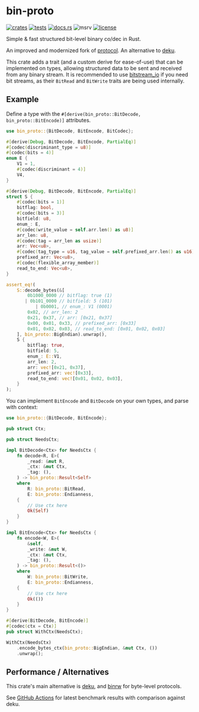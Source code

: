 # bin-proto

[![crates](https://img.shields.io/crates/v/bin-proto.svg)](https://crates.io/crates/bin-proto)
[![tests](https://github.com/wojciech-graj/bin-proto/actions/workflows/ci.yml/badge.svg)](https://github.com/wojciech-graj/bin-proto/actions/workflows/ci.yml)
[![docs.rs](https://docs.rs/bin-proto/badge.svg)](https://docs.rs/bin-proto)
![msrv](https://img.shields.io/crates/msrv/bin-proto)
[![license](https://img.shields.io/badge/license-MIT-blue.svg)](./LICENSE.txt)

Simple & fast structured bit-level binary co/dec in Rust.

An improved and modernized fork of
[protocol](https://crates.io/crates/protocol). An alternative to [deku](https://crates.io/crates/deku).

This crate adds a trait (and a custom derive for ease-of-use) that can be
implemented on types, allowing structured data to be sent and received from any
binary stream. It is recommended to use
[bitstream_io](https://docs.rs/bitstream-io/latest/bitstream_io/) if you need
bit streams, as their `BitRead` and `BitWrite` traits are being used internally.

## Example

Define a type with the `#[derive(bin_proto::BitDecode, bin_proto::BitEncode)]` attributes.

```rust
use bin_proto::{BitDecode, BitEncode, BitCodec};

#[derive(Debug, BitDecode, BitEncode, PartialEq)]
#[codec(discriminant_type = u8)]
#[codec(bits = 4)]
enum E {
    V1 = 1,
    #[codec(discriminant = 4)]
    V4,
}

#[derive(Debug, BitDecode, BitEncode, PartialEq)]
struct S {
    #[codec(bits = 1)]
    bitflag: bool,
    #[codec(bits = 3)]
    bitfield: u8,
    enum_: E,
    #[codec(write_value = self.arr.len() as u8)]
    arr_len: u8,
    #[codec(tag = arr_len as usize)]
    arr: Vec<u8>,
    #[codec(tag_type = u16, tag_value = self.prefixed_arr.len() as u16)]
    prefixed_arr: Vec<u8>,
    #[codec(flexible_array_member)]
    read_to_end: Vec<u8>,
}

assert_eq!(
    S::decode_bytes(&[
        0b1000_0000 // bitflag: true (1)
       | 0b101_0000 // bitfield: 5 (101)
           | 0b0001, // enum_: V1 (0001)
        0x02, // arr_len: 2
        0x21, 0x37, // arr: [0x21, 0x37]
        0x00, 0x01, 0x33, // prefixed_arr: [0x33]
        0x01, 0x02, 0x03, // read_to_end: [0x01, 0x02, 0x03]
    ], bin_proto::BigEndian).unwrap(),
    S {
        bitflag: true,
        bitfield: 5,
        enum_: E::V1,
        arr_len: 2,
        arr: vec![0x21, 0x37],
        prefixed_arr: vec![0x33],
        read_to_end: vec![0x01, 0x02, 0x03],
    }
);
```

You can implement `BitEncode` and `BitDecode` on your own types, and parse with context:

```rust
use bin_proto::{BitDecode, BitEncode};

pub struct Ctx;

pub struct NeedsCtx;

impl BitDecode<Ctx> for NeedsCtx {
    fn decode<R, E>(
        _read: &mut R,
        _ctx: &mut Ctx,
        _tag: (),
    ) -> bin_proto::Result<Self>
    where
        R: bin_proto::BitRead,
        E: bin_proto::Endianness,
    {
        // Use ctx here
        Ok(Self)
    }
}

impl BitEncode<Ctx> for NeedsCtx {
    fn encode<W, E>(
        &self,
        _write: &mut W,
        _ctx: &mut Ctx,
        _tag: (),
    ) -> bin_proto::Result<()>
    where
        W: bin_proto::BitWrite,
        E: bin_proto::Endianness,
    {
        // Use ctx here
        Ok(())
    }
}

#[derive(BitDecode, BitEncode)]
#[codec(ctx = Ctx)]
pub struct WithCtx(NeedsCtx);

WithCtx(NeedsCtx)
    .encode_bytes_ctx(bin_proto::BigEndian, &mut Ctx, ())
    .unwrap();
```

## Performance / Alternatives

This crate's main alternative is [deku](https://crates.io/crates/deku), and [binrw](https://crates.io/crates/binrw) for byte-level protocols.

See [GitHub Actions](https://github.com/wojciech-graj/bin-proto/actions) for latest benchmark results with comparison against deku.
